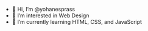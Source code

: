 - 👋 Hi, I’m @yohanesprass
- 👀 I’m interested in Web Design
- 🌱 I’m currently learning HTML, CSS, and JavaScript

<!---
yohanesprass/yohanesprass is a ✨ special ✨ repository because its `README.md` (this file) appears on your GitHub profile.
You can click the Preview link to take a look at your changes.
--->
